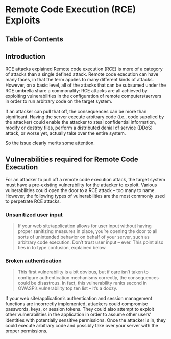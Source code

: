 # Remote Code Execution (RCE) Exploits


## Table of Contents

## Introduction
RCE attacks explained
Remote code execution (RCE) is more of a category of attacks than a single defined attack. Remote code execution can have many faces, in that the term applies to many different kinds of attacks. However, on a basic level, all of the attacks that can be subsumed under the RCE umbrella share a commonality: RCE attacks are all achieved by exploiting vulnerabilities in the configuration of remote computers/servers in order to run arbitrary code on the target system.

If an attacker can pull that off, the consequences can be more than significant. Having the server execute arbitrary code (i.e., code supplied by the attacker) could enable the attacker to steal confidential information, modify or destroy files, perform a distributed denial of service (DDoS) attack, or worse yet, actually take over the entire system.

So the issue clearly merits some attention.

## Vulnerabilities required for Remote Code Execution
For an attacker to pull off a remote code execution attack, the target system must have a pre-existing vulnerability for the attacker to exploit. Various vulnerabilities could open the door to a RCE attack – too many to name. However, the following types of vulnerabilities are the most commonly used to perpetrate RCE attacks.

### Unsanitized user input
> If your web site/application allows for user input without having proper sanitizing measures in place, you’re opening the door to all sorts of unintended behavior on behalf of your server, such as arbitrary code execution. Don’t trust user input – ever. This point also ties in to type confusion, explained below.

### Broken authentication
> This first vulnerability is a bit obvious, but if care isn’t taken to configure authentication mechanisms correctly, the consequences could be disastrous. In fact, this vulnerability ranks second in OWASP’s vulnerability top ten list – it’s a doozy.

If your web site/application’s authentication and session management functions are incorrectly implemented, attackers could compromise passwords, keys, or session tokens. They could also attempt to exploit other vulnerabilities in the application in order to assume other users’ identities with potentially sensitive permissions. Once the attacker is in, they could execute arbitrary code and possibly take over your server with the proper permissions.
